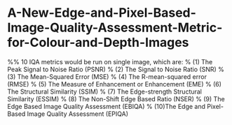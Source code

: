 # A-New-Edge-and-Pixel-Based-Image-Quality-Assessment-Metric-for-Colour-and-Depth-Images
%% 10 IQA metrics would be run on single  image, which are:
% (1) The Peak Signal to Noise Ratio (PSNR)
% (2) The Signal to Noise Ratio (SNR) 
% (3) The Mean-Squared Error (MSE) 
% (4) The R-mean-squared error (RMSE) 
% (5) The Measure of Enhancement or Enhancement (EME) 
% (6) The Structural Similarity (SSIM) 
% (7) The Edge-strength Structural Similarity (ESSIM)
% (8) The Non-Shift Edge Based Ratio (NSER) 
% (9) The Edge Based Image Quality Assessment (EBIQA) 
% (10)The Edge and Pixel-Based Image Quality Assessment (EPIQA) 
